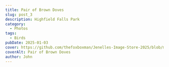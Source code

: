 ```yaml
---
title: Pair of Brown Doves
slug: post_3
description: Highfield Falls Park
category:
  - Photos
tags:
  - Birds
pubDate: 2025-01-03
cover: https://github.com/thefoxboxman/Jenelles-Image-Store-2025/blob/main/Post-1_DSC9319-Edit.jpg?raw=true
coverAlt: Pair of Brown Doves
author: John
---
```


